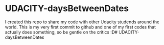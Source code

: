 # UDACITY-daysBetweenDates
I created this repo to share my code with other Udacity studends around the world.
This is my very first commit to github and one of my first codes that actually does something, so be gentle on the critics :D# UDACITY-daysBetweenDates